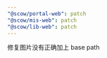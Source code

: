 ```yaml
---
"@scow/portal-web": patch
"@scow/mis-web": patch
"@scow/lib-web": patch
---
```


修复图片没有正确加上 base path
